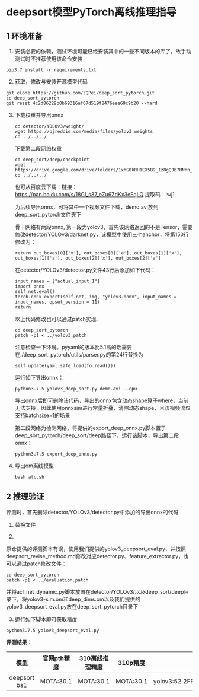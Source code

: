 # deepsort模型PyTorch离线推理指导

## 1 环境准备 

1. 安装必要的依赖，测试环境可能已经安装其中的一些不同版本的库了，故手动测试时不推荐使用该命令安装  

```
pip3.7 install -r requirements.txt  
```

2. 获取，修改与安装开源模型代码  

```
git clone https://github.com/ZQPei/deep_sort_pytorch.git   
cd deep_sort_pytorch 
git reset 4c2d86229b0b69316af67d519f8476eee69c9b20 --hard
```

3. 下载权重并导出onnx

   ```
   cd detector/YOLOv3/weight/
   wget https://pjreddie.com/media/files/yolov3.weights
   cd ../../../
   ```

   下载第二段网络权重

   ```
   cd deep_sort/deep/checkpoint
   wget https://drive.google.com/drive/folders/1xhG0kRH1EX5B9_Iz8gQJb7UNnn_riXi6
   cd ../../../
   ```

   也可从百度云下载：链接：https://pan.baidu.com/s/18GI_s87_eZu6ZdKx3eEqLQ 提取码：lwj1

   为后续导出onnx，可将其中一个视频文件下载，demo.avi放到deep_sort_pytorch文件夹下

   骨干网络有两段onnx, 第一段为yolov3，首先该网络返回的不是Tensor，需要修改detector/YOLOv3/darknet.py，该模型中使用三个anchor，将第150行修改为：

   ```
   return out_boxes[0]['x'], out_boxes[0]['a'], out_boxes[1]['x'], out_boxes[1]['a'], out_boxes[2]['x'], out_boxes[2]['a']
   ```

   在detector/YOLOv3/detector.py文件43行后添加如下代码：

   ```
   input_names = ["actual_input_1"]
   import onnx
   self.net.eval()
   torch.onnx.export(self.net, img, "yolov3.onnx", input_names = input_names, opset_version = 11)
   return
   ```

   以上代码修改也可以通过patch实现:

   ```shell
   cd deep_sort_pytorch
   patch -p1 < ../yolov3.patch
   ```
   注意检查一下环境。pyyaml的版本比5.1高的话需要在./deep_sort_pytorch/utils/parser.py的第24行替换为
   
   ```
   self.update(yaml.safe_load(fo.read()))
   ```

   运行如下导出onnx：

   ```
   python3.7.5 yolov3_deep_sort.py demo.avi --cpu
   ```

   导出onnx后即可删除该代码，导出的onnx包含动态shape算子where，当前无法支持，因此使用onnxsim进行常量折叠，消除动态shape，且该视频流仅支持batchsize=1的场景

   第二段网络为检测网络，将提供的export_deep_onnx.py脚本置于deep_sort_pytorch/deep_sort/deep路径下，运行该脚本，导出第二段onnx：

   ```
   python3.7.5 export_deep_onnx.py
   ```

4. 导出om离线模型
   
   ```
   bash atc.sh
   ```

## 2 推理验证

   评测时，首先删除detector/YOLOv3/detector.py中添加的导出onnx的代码

1. 替换文件

2. 

   原仓提供的评测脚本有误，使用我们提供的yolov3_deepsort_eval.py、并按照deepsort_revise_method.md修改对应detector.py、feature_extractor.py，也可以通过patch修改文件：

   ```shell
   cd deep_sort_pytorch
   patch -p1 < ../evaluation.patch
   ```

   

   并将acl_net_dynamic.py脚本放置在detector/YOLOv3/以及deep_sort/deep目录下，将yolov3-sim.om和deep_dims.om以及我们提供的yolov3_deepsort_eval.py放在deep_sort_pytorch目录下

   

3. 运行如下脚本即可获取精度

```
python3.7.5 yolov3_deepsort_eval.py
```



**评测结果：**   

|     模型     | 官网pth精度 | 310离线推理精度 | 310p精度 |             T4性能             |
| :----------: | :---------: | :-------------: | :-----: | :-----------------------------: |
| deepsort bs1 | MOTA:30.1  |   MOTA:30.1    |    MOTA:30.1     | yolov3:52.2FPS;deep_dims:619.9FPS |




